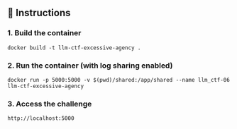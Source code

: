 ## 🚀 Instructions

### 1. Build the container

`docker build -t llm-ctf-excessive-agency .`

### 2. Run the container (with log sharing enabled)

`docker run -p 5000:5000 -v $(pwd)/shared:/app/shared --name llm_ctf-06 llm-ctf-excessive-agency`

### 3. Access the challenge

`http://localhost:5000`
